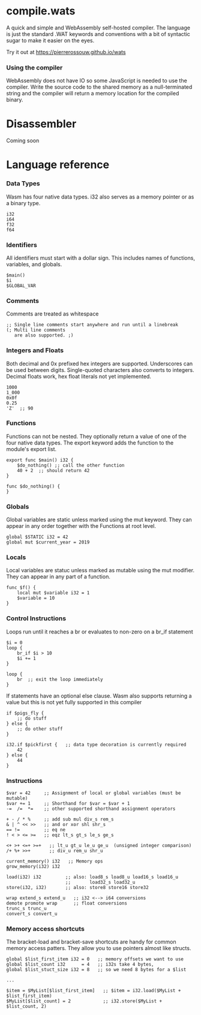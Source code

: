 # compile.wats
A quick and simple and WebAssembly self-hosted compiler. The language is just the standard .WAT keywords and conventions with a bit of syntactic sugar to make it easier on the eyes. 

Try it out at https://pierrerossouw.github.io/wats

### Using the compiler
WebAssembly does not have IO so some JavaScript is needed to use the compiler. Write the source code to the shared memory as a null-terminated string and the compiler will return a memory location for the compiled binary.

# Disassembler
Coming soon

# Language reference

### Data Types

Wasm has four native data types. i32 also serves as a memory pointer or as a binary type.

```
i32
i64
f32
f64
```

### Identifiers

All identifiers must start with a dollar sign. This includes names of functions, variables, and globals.

```
$main()
$i
$GLOBAL_VAR
```

### Comments

Comments are treated as whitespace

```wat
;; Single line comments start anywhere and run until a linebreak
(; Multi line comments 
   are also supported. ;)
```

### Integers and Floats

Both decimal and 0x prefixed hex integers are supported. Underscores can be used between digits.
Single-quoted characters also converts to integers.
Decimal floats work, hex float literals not yet implemented.

```
1000
1_000
0x0f
0.25
'Z'  ;; 90
```

### Functions

Functions can not be nested. They optionally return a value of one of the four native data types. 
The export keyword adds the function to the module's export list.

```wat
export func $main() i32 {
    $do_nothing() ;; call the other function
    40 + 2  ;; should return 42 
}

func $do_nothing() {
}
```

### Globals

Global variables are static unless marked using the mut keyword. They can appear in any order together with the Functions at root level.

```wat
global $STATIC i32 = 42
global mut $current_year = 2019
```

### Locals

Local variables are statuc unless marked as mutable using the mut modifier. They can appear in any part of a function.

```wat
func $f() {
    local mut $variable i32 = 1
    $variable = 10
}
```

### Control Instructions

Loops run until it reaches a br or evaluates to non-zero on a br_if statement

```wat
$i = 0
loop {
    br_if $i > 10 
    $i += 1
}

loop {
    br  ;; exit the loop immediately
}  
```

If statements have an optional else clause. Wasm also supports returning a value but this is not yet fully supported in this compiler

```wat
if $pigs_fly {
    ;; do stuff
} else {
    ;; do other stuff
}

i32.if $pickfirst {   ;; data type decoration is currently required
    42
} else {
    44
}
```

### Instructions

```wat
$var = 42     ;; Assignment of local or global variables (must be mutable)
$var += 1     ;; Shorthand for $var = $var + 1
-=  /=  *=    ;; other supported shorthand assignment operators

+ - / * %     ;; add sub mul div_s rem_s
& | ^ << >>   ;; and or xor shl shr_s
== !=         ;; eq ne
! < > <= >=   ;; eqz lt_s gt_s le_s ge_s

<+ >+ <=+ >=+   ;; lt_u gt_u le_u ge_u  (unsigned integer comparison)
/+ %+ >>+       ;; div_u rem_u shr_u

current_memory() i32   ;; Memory ops
grow_memory(i32) i32

load(i32) i32         ;; also: load8_s load8_u load16_s load16_u
                      ;;       load32_s load32_u
store(i32, i32)       ;; also: store8 store16 store32

wrap extend_s extend_u   ;; i32 <--> i64 conversions
demote promote wrap      ;; float conversions
trunc_s trunc_u
convert_s convert_u
```

### Memory access shortcuts

The bracket-load and bracket-save shortcuts are handy for common memory access patters. They allow you to use pointers almost like structs.

```wat
global $list_first_item i32 = 0   ;; memory offsets we want to use
global $list_count i32      = 4   ;; i32s take 4 bytes, 
global $list_stuct_size i32 = 8   ;; so we need 8 bytes for a $list

...

$item = $MyList[$list_first_item]   ;; $item = i32.load($MyList + $list_first_item)
$MyList[$list_count] = 2            ;; i32.store($MyList + $list_count, 2)
```


